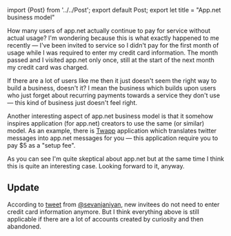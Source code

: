 import {Post} from '../../Post';
export default Post;
export let title = "App.net business model"

How many users of app.net actually continue to pay for service without actual
usage? I'm wondering because this is what exactly happened to me recently — I've
been invited to service so I didn't pay for the first month of usage while I was
required to enter my credit card information. The month passed and I visited
app.net only once, still at the start of the next month my credit card was
charged.

If there are a lot of users like me then it just doesn't seem the right way to
build a business, doesn't it? I mean the business which builds upon users who just
forget about recurring payments towards a service they don't use — this kind of
business just doesn't feel right.

Another interesting aspect of app.net business model is that it somehow inspires
application (for app.net) creators to use the same (or similar) model. As an
example, there is [Twapp][1] application which translates twitter messages into
app.net messages for you — this application require you to pay $5 as a "setup
fee".

As you can see I'm quite skeptical about app.net but at the same time I think
this is quite an interesting case. Looking forward to it, anyway.

## Update

According to [tweet][2] from [@sevanjaniyan][3], new invitees do not need to
enter credit card information anymore. But I think everything above is still
applicable if there are a lot of accounts created by curiosity and then
abandoned.

[1]: https://directory.app.net/app/20/twapp/
[2]: https://twitter.com/sevanjaniyan/status/283572812172644353
[3]: https://twitter.com/sevanjaniyan

